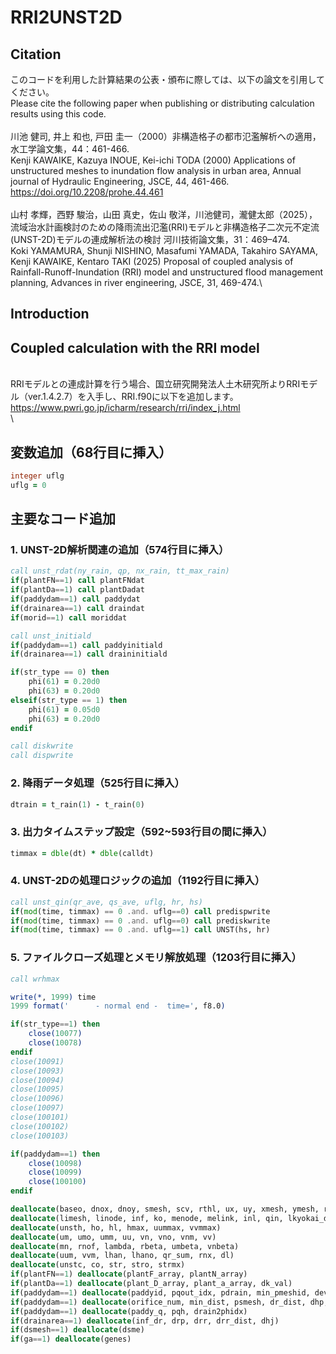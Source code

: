 # RRI2UNST2D

## Citation
このコードを利用した計算結果の公表・頒布に際しては、以下の論文を引用してください。\
Please cite the following paper when publishing or distributing calculation results using this code.\
 \
川池 健司, 井上 和也, 戸田 圭一（2000）非構造格子の都市氾濫解析への適用，水工学論文集，44：461-466.\
Kenji KAWAIKE, Kazuya INOUE, Kei-ichi TODA (2000) Applications of unstructured meshes to inundation flow analysis in urban area, Annual journal of Hydraulic Engineering, JSCE, 44, 461-466.\
https://doi.org/10.2208/prohe.44.461 \
 \
山村 孝輝，西野 駿治，山田 真史，佐山 敬洋，川池健司，瀧健太郎（2025），流域治水計画検討のための降雨流出氾濫(RRI)モデルと非構造格子二次元不定流(UNST-2D)モデルの連成解析法の検討 河川技術論文集，31：469–474.\
Koki YAMAMURA, Shunji NISHINO, Masafumi YAMADA, Takahiro SAYAMA, Kenji KAWAIKE, Kentaro TAKI (2025) Proposal of coupled analysis of Rainfall-Runoff-Inundation (RRI) model and unstructured flood management planning, Advances in river engineering, JSCE, 31, 469-474.\

## Introduction


## Coupled calculation with the RRI model
 \
RRIモデルとの連成計算を行う場合、国立研究開発法人土木研究所よりRRIモデル（ver.1.4.2.7）を入手し、RRI.f90に以下を追加します。\
https://www.pwri.go.jp/icharm/research/rri/index_j.html \
\
## 変数追加（68行目に挿入）
  
```fortran
integer uflg
uflg = 0
```

## 主要なコード追加

### 1. UNST-2D解析関連の追加（574行目に挿入）

```fortran
call unst_rdat(ny_rain, qp, nx_rain, tt_max_rain)
if(plantFN==1) call plantFNdat
if(plantDa==1) call plantDadat
if(paddydam==1) call paddydat
if(drainarea==1) call draindat
if(morid==1) call moriddat

call unst_initiald
if(paddydam==1) call paddyinitiald
if(drainarea==1) call draininitiald

if(str_type == 0) then
    phi(61) = 0.20d0
    phi(63) = 0.20d0
elseif(str_type == 1) then
    phi(61) = 0.05d0
    phi(63) = 0.20d0
endif

call diskwrite
call dispwrite
```

### 2. 降雨データ処理（525行目に挿入）

```fortran
dtrain = t_rain(1) - t_rain(0)
```

### 3. 出力タイムステップ設定（592~593行目の間に挿入）

```fortran
timmax = dble(dt) * dble(calldt)
```

### 4. UNST-2Dの処理ロジックの追加（1192行目に挿入）

```fortran
call unst_qin(qr_ave, qs_ave, uflg, hr, hs)
if(mod(time, timmax) == 0 .and. uflg==0) call predispwrite  
if(mod(time, timmax) == 0 .and. uflg==0) call prediskwrite
if(mod(time, timmax) == 0 .and. uflg==1) call UNST(hs, hr)
```

### 5. ファイルクローズ処理とメモリ解放処理（1203行目に挿入）

```fortran
call wrhmax

write(*, 1999) time
1999 format('      - normal end -  time=', f8.0)

if(str_type==1) then
    close(10077)
    close(10078)
endif
close(10091)
close(10093)
close(10094)
close(10095)
close(10096)
close(10097)
close(100101)
close(100102)
close(100103)

if(paddydam==1) then
    close(10098)
    close(10099)
    close(100100)
endif

deallocate(baseo, dnox, dnoy, smesh, scv, rthl, ux, uy, xmesh, ymesh, rtuv)
deallocate(limesh, linode, inf, ko, menode, melink, inl, qin, lkyokai_dx, lkyokai_dy)
deallocate(unsth, ho, hl, hmax, uummax, vvmmax)
deallocate(um, umo, umm, uu, vn, vno, vnm, vv)
deallocate(mn, rnof, lambda, rbeta, umbeta, vnbeta)
deallocate(uum, vvm, lhan, lhano, qr_sum, rnx, dl)
deallocate(unstc, co, str, stro, strmx)
if(plantFN==1) deallocate(plantF_array, plantN_array)
if(plantDa==1) deallocate(plant_D_array, plant_a_array, dk_val)
if(paddydam==1) deallocate(paddyid, pqout_idx, pdrain, min_pmeshid, device)
if(paddydam==1) deallocate(orifice_num, min_dist, psmesh, dr_dist, dhp, phid)
if(paddydam==1) deallocate(paddy_q, pqh, drain2phidx)
if(drainarea==1) deallocate(inf_dr, drp, drr, drr_dist, dhj)
if(dsmesh==1) deallocate(dsme)
if(ga==1) deallocate(genes)
```
